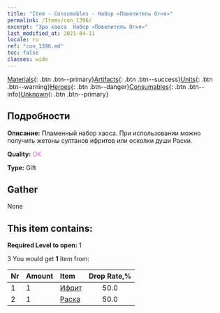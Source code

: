 ```yaml
---
title: "Item - Consumables - Набор «Повелитель Огня»"
permalink: /Items/con_1396/
excerpt: "Эра хаоса  Набор «Повелитель Огня»"
last_modified_at: 2021-04-11
locale: ru
ref: "con_1396.md"
toc: false
classes: wide
---
```

 [Materials](/ru/Items/){: .btn .btn--primary}[Artifacts](/ru/Items/Artifacts/){: .btn .btn--success}[Units](/ru/Items/Units/){: .btn .btn--warning}[Heroes](/ru/Items/Heroes/){: .btn .btn--danger}[Consumables](/ru/Items/Consumables/){: .btn .btn--info}[Unknown](/ru/Items/Unknown/){: .btn .btn--primary}

## Подробности
 **Описание:** Пламенный набор хаоса. При использовании можно получить жетоны султанов ифритов или осколки души Раски.

 **Quality:** <span style="color: #DA70D6">OK</span>

 **Type:** Gift

## Gather

  None

## This item contains:

 **Required Level to open:** 1

 3 You would get **1** item  from:

  | Nr | Amount |     Item    | Drop Rate,% |
  |:---|:-------|:------------|:---------:|
  | 1 | 1 | [Ифрит](/ru/Items/unt_231/) | 50.0 | 
  | 2 | 1 | [Раска](/ru/Items/her_384/) | 50.0 | 
